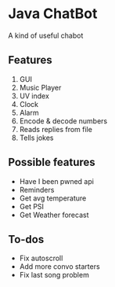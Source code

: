# Java ChatBot
A kind of useful chabot

## Features
1. GUI
2. Music Player
3. UV index
4. Clock
5. Alarm
6. Encode & decode numbers
7. Reads replies from file
8. Tells jokes

## Possible features
* Have I been pwned api
* Reminders
* Get avg temperature
* Get PSI
* Get Weather forecast

## To-dos
* Fix autoscroll
* Add more convo starters
* Fix last song problem
